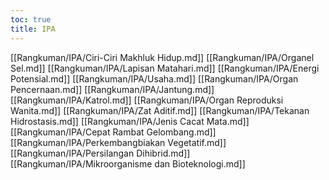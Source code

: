 ```yaml
---
toc: true
title: IPA
---
```

[[Rangkuman/IPA/Ciri-Ciri Makhluk Hidup.md]]
[[Rangkuman/IPA/Organel Sel.md]]
[[Rangkuman/IPA/Lapisan Matahari.md]]
[[Rangkuman/IPA/Energi Potensial.md]]
[[Rangkuman/IPA/Usaha.md]]
[[Rangkuman/IPA/Organ Pencernaan.md]]
[[Rangkuman/IPA/Jantung.md]]
[[Rangkuman/IPA/Katrol.md]]
[[Rangkuman/IPA/Organ Reproduksi Wanita.md]]
[[Rangkuman/IPA/Zat Aditif.md]]
[[Rangkuman/IPA/Tekanan Hidrostasis.md]]
[[Rangkuman/IPA/Jenis Cacat Mata.md]]
[[Rangkuman/IPA/Cepat Rambat Gelombang.md]]
[[Rangkuman/IPA/Perkembangbiakan Vegetatif.md]]
[[Rangkuman/IPA/Persilangan Dihibrid.md]]
[[Rangkuman/IPA/Mikroorganisme dan Bioteknologi.md]]
